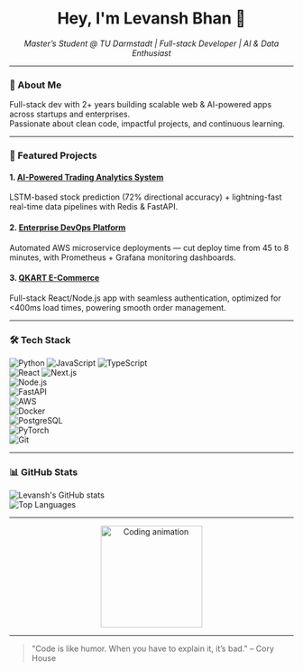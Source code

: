 <h1 align="center">Hey, I'm Levansh Bhan 👋</h1>
<p align="center">
  <em>Master’s Student @ TU Darmstadt | Full-stack Developer | AI & Data Enthusiast</em>
</p>

---

### 🚀 About Me
Full-stack dev with 2+ years building scalable web & AI-powered apps across startups and enterprises.  
Passionate about clean code, impactful projects, and continuous learning.

---

### 🌟 Featured Projects

#### 1. [AI-Powered Trading Analytics System](https://github.com/levansh-bhan/ai-trading-analytics)  
LSTM-based stock prediction (72% directional accuracy) + lightning-fast real-time data pipelines with Redis & FastAPI.

#### 2. [Enterprise DevOps Platform](https://github.com/levansh-bhan/enterprise-devops-platform)  
Automated AWS microservice deployments — cut deploy time from 45 to 8 minutes, with Prometheus + Grafana monitoring dashboards.

#### 3. [QKART E-Commerce](https://qkart.netlify.app)  
Full-stack React/Node.js app with seamless authentication, optimized for <400ms load times, powering smooth order management.

---

### 🛠️ Tech Stack

![Python](https://img.shields.io/badge/-Python-3776AB?logo=python&logoColor=white) 
![JavaScript](https://img.shields.io/badge/-JavaScript-F7DF1E?logo=javascript&logoColor=black) 
![TypeScript](https://img.shields.io/badge/-TypeScript-3178C6?logo=typescript&logoColor=white)  
![React](https://img.shields.io/badge/-React-61DAFB?logo=react&logoColor=black) 
![Next.js](https://img.shields.io/badge/-Next.js-000000?logo=next.js&logoColor=white)  
![Node.js](https://img.shields.io/badge/-Node.js-339933?logo=node.js&logoColor=white)  
![FastAPI](https://img.shields.io/badge/-FastAPI-009688?logo=fastapi&logoColor=white)  
![AWS](https://img.shields.io/badge/-AWS-232F3E?logo=amazonaws&logoColor=white)  
![Docker](https://img.shields.io/badge/-Docker-2496ED?logo=docker&logoColor=white)  
![PostgreSQL](https://img.shields.io/badge/-PostgreSQL-4169E1?logo=postgresql&logoColor=white)  
![PyTorch](https://img.shields.io/badge/-PyTorch-EE4C2C?logo=pytorch&logoColor=white)  
![Git](https://img.shields.io/badge/-Git-F05032?logo=git&logoColor=white)  

---

### 📊 GitHub Stats

![Levansh's GitHub stats](https://github-readme-stats.vercel.app/api?username=levansh-bhan&show_icons=true&count_private=true&theme=radical)  
![Top Languages](https://github-readme-stats.vercel.app/api/top-langs/?username=levansh-bhan&layout=compact&theme=radical)

---

<p align="center">
  <img src="https://media.giphy.com/media/LHZyixOnHwDDy/giphy.gif" width="180" alt="Coding animation" />
</p>

---

> "Code is like humor. When you have to explain it, it’s bad." – Cory House
